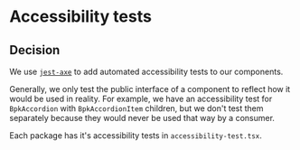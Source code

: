 # Accessibility tests

## Decision
We use [`jest-axe`](https://www.npmjs.com/package/jest-axe) to add automated accessibility tests to our components.

Generally, we only test the public interface of a component to reflect how it would be used in reality. For example, we have an accessibility test for `BpkAccordion` with `BpkAccordionItem` children, but we don't test them separately because they would never be used that way by a consumer.

Each package has it's accessibility tests in `accessibility-test.tsx`.
